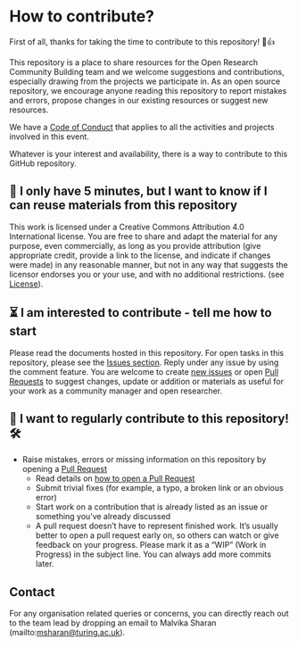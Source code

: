 # How to contribute?

First of all, thanks for taking the time to contribute to this repository! 🎉👍

This repository is a place to share resources for the Open Research Community Building team and we welcome suggestions and contributions, especially drawing from the projects we participate in.
As an open source repository, we encourage anyone reading this repository to report mistakes and errors, propose changes in our existing resources or suggest new resources.

We have a [Code of Conduct](./CODE_OF_CONDUCT.md) that applies to all the activities and projects involved in this event.

Whatever is your interest and availability, there is a way to contribute to this GitHub repository.

🏃 I only have 5 minutes, but I want to know if I can reuse materials from this repository
---

This work is licensed under a Creative Commons Attribution 4.0 International license. 
You are free to share and adapt the material for any purpose, even commercially, 
as long as you provide attribution (give appropriate credit, provide a link to the license, 
and indicate if changes were made) in any reasonable manner, but not in any way that suggests the 
licensor endorses you or your use, and with no additional restrictions. (see [License](.LICENSE.md)).

⏳ I am interested to contribute - tell me how to start
---

Please read the documents hosted in this repository.
For open tasks in this repository, please see the [Issues section](https://github.com/alan-turing-institute/open-community-building/issues).
Reply under any issue by using the comment feature.
You are welcome to create [new issues](https://github.com/alan-turing-institute/open-community-building/issues/new?assignees=&labels=&template=GENERAL_ISSUE.md) or open [Pull Requests](https://github.com/alan-turing-institute/open-community-building/pulls) to suggest changes, update or addition or materials as useful for your work as a community manager and open researcher.

🎉 I want to regularly contribute to this repository! 🛠
---


- Raise mistakes, errors or missing information on this repository by opening a [Pull Request](https://github.com/alan-turing-institute/open-community-building/pulls)
  - Read details on [how to open a Pull Request](https://opensource.guide/how-to-contribute/#opening-a-pull-request)
  - Submit trivial fixes (for example, a typo, a broken link or an obvious error)
  - Start work on a contribution that is already listed as an issue or something you’ve already discussed
  - A pull request doesn’t have to represent finished work. It’s usually better to open a pull request early on, so others can watch or give feedback on your progress. Please mark it as a “WIP” (Work in Progress) in the subject line. You can always add more commits later.

Contact
---

For any organisation related queries or concerns, you can directly reach out to the team lead by dropping an email to Malvika Sharan (mailto:msharan@turing.ac.uk).
